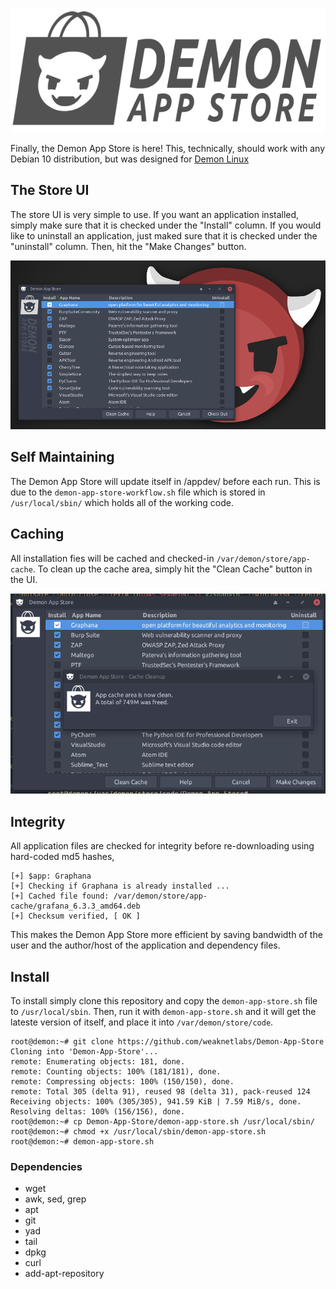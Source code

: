 ![Demon App Store Logo](images/app-store-logo-new.png)

Finally, the Demon App Store is here! This, technically, should work with any Debian 10 distribution, but was designed for [Demon Linux](https://demonlinux.com)
## The Store UI
The store UI is very simple to use. If you want an application installed, simply make sure that it is checked under the "Install" column. If you would like to uninstall an application, just maked sure that it is checked under the "uninstall" column. Then, hit the "Make Changes" button.

![Demon App Store Screenshot](images/app-store-screenshot-1.png)

## Self Maintaining
The Demon App Store will update itself in /appdev/ before each run. This is due to the ```demon-app-store-workflow.sh``` file which is stored in ```/usr/local/sbin/``` which holds all of the working code.

## Caching
All installation fies will be cached and checked-in `/var/demon/store/app-cache`. To clean up the cache area, simply hit the "Clean Cache" button in the UI.

![Demon App Store Screenshot](images/store-cleanup.png)

## Integrity
All application files are checked for integrity before re-downloading using hard-coded md5 hashes,
```
[+] $app: Graphana
[+] Checking if Graphana is already installed ...
[+] Cached file found: /var/demon/store/app-cache/grafana_6.3.3_amd64.deb
[+] Checksum verified, [ OK ]
```
This makes the Demon App Store more efficient by saving bandwidth of the user and the author/host of the application and dependency files.

## Install 
To install simply clone this repository and copy the `demon-app-store.sh` file to `/usr/local/sbin`.
Then, run it with `demon-app-store.sh` and it will get the lateste version of itself, and place it into `/var/demon/store/code`.
```
root@demon:~# git clone https://github.com/weaknetlabs/Demon-App-Store
Cloning into 'Demon-App-Store'...
remote: Enumerating objects: 181, done.
remote: Counting objects: 100% (181/181), done.
remote: Compressing objects: 100% (150/150), done.
remote: Total 305 (delta 91), reused 98 (delta 31), pack-reused 124
Receiving objects: 100% (305/305), 941.59 KiB | 7.59 MiB/s, done.
Resolving deltas: 100% (156/156), done.
root@demon:~# cp Demon-App-Store/demon-app-store.sh /usr/local/sbin/
root@demon:~# chmod +x /usr/local/sbin/demon-app-store.sh 
root@demon:~# demon-app-store.sh 
```
### Dependencies
* wget
* awk, sed, grep
* apt
* git
* yad
* tail
* dpkg
* curl
* add-apt-repository

